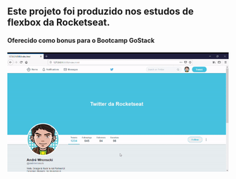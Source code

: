 ## Este projeto foi produzido nos estudos de flexbox da Rocketseat.
<h4>Oferecido como bonus para o Bootcamp GoStack</h4>
<img src="/images/giftwitter.gif">
